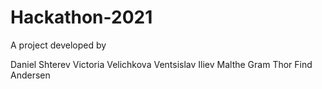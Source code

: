 # Hackathon-2021

A project developed by

Daniel Shterev
Victoria Velichkova
Ventsislav Iliev
Malthe Gram
Thor Find Andersen
